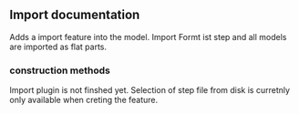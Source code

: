 ## Import documentation

Adds a import feature into the model. Import Formt ist step and all models are imported as flat parts.

### construction methods

Import plugin is not finshed yet. Selection of step file from disk is curretnly only available when creting the feature.
